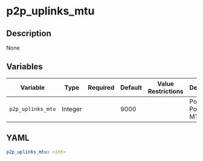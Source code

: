 # p2p_uplinks_mtu

## Description

None

## Variables

| Variable | Type | Required | Default | Value Restrictions | Description |
| -------- | ---- | -------- | ------- | ------------------ | ----------- |
| <code>p2p_uplinks_mtu</code>| Integer |  | 9000 |  | Point to Point Links MTU |

## YAML

```yaml
p2p_uplinks_mtu: <int>
```